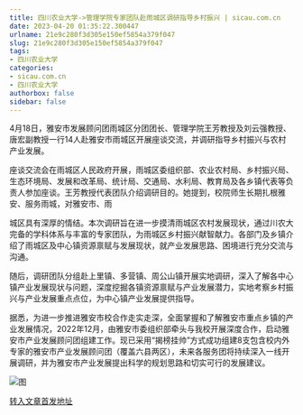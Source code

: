 ```yaml
---
title: 四川农业大学->管理学院专家团队赴雨城区调研指导乡村振兴 | sicau.com.cn
date: 2023-04-20 01:35:22.300447
urlname: 21e9c280f3d305e150ef5854a379f047
slug: 21e9c280f3d305e150ef5854a379f047
tags: 
- 四川农业大学
categories:
- sicau.com.cn
- 四川农业大学
authorbox: false
sidebar: false
---
```

4月18日，雅安市发展顾问团雨城区分团团长、管理学院王芳教授及刘云强教授、唐宏副教授一行14人赴雅安市雨城区开展座谈交流，并调研指导乡村振兴与农村产业发展。

座谈交流会在雨城区人民政府开展，雨城区委组织部、农业农村局、乡村振兴局、生态环境局、发展和改革局、统计局、交通局、水利局、教育局及各乡镇代表等负责人参加座谈。王芳教授代表团队介绍调研目的。她提到，校院师生长期扎根雅安、服务雨城，对雅安市、雨
<!--more-->
城区具有深厚的情结。本次调研旨在进一步摸清雨城区农村发展现状，通过川农大完备的学科体系与丰富的专家团队，为雨城区乡村振兴献智献力。各部门及乡镇介绍了雨城区及中心镇资源禀赋与发展现状，就产业发展思路、困境进行充分交流与沟通。

随后，调研团队分组赴上里镇、多营镇、周公山镇开展实地调研，深入了解各中心镇产业发展现状与问题，深度挖掘各镇资源禀赋与产业发展潜力，实地考察乡村振兴与产业发展重点点位，为中心镇产业发展提供指导。

据悉，为进一步推进雅安市校合作走实走深，全面掌握和了解雅安市重点乡镇的产业发展情况，2022年12月，由雅安市委组织部牵头与我校开展深度合作，启动雅安市产业发展顾问团组建工作。现已采用“揭榜挂帅”方式成功组建8支包含校内外专家的雅安市产业发展顾问团（覆盖六县两区），未来各服务团将持续深入一线开展调研，并为雅安市产业发展提出科学的规划思路和切实可行的发展建议。

![图](https://news.sicau.edu.cn/__local/9/DC/C5/59562265BDA89A9CD39691F4366_A08C2757_D786F.png)

[转入文章首发地址](https://news.sicau.edu.cn/info/1078/71862.htm)
